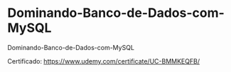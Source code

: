 # Dominando-Banco-de-Dados-com-MySQL
Dominando-Banco-de-Dados-com-MySQL

Certificado: https://www.udemy.com/certificate/UC-BMMKEQFB/
